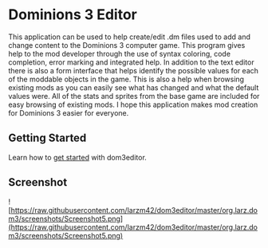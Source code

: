 # Dominions 3 Editor #
This application can be used to help create/edit .dm files used to add and change content to the Dominions 3 computer game. This program gives help to the mod developer through the use of syntax coloring, code completion, error marking and integrated help. In addition to the text editor there is also a form interface that helps identify the possible values for each of the moddable objects in the game. This is also a help when browsing existing mods as you can easily see what has changed and what the default values were. All of the stats and sprites from the base game are included for easy browsing of existing mods. I hope this application makes mod creation for Dominions 3 easier for everyone.

## Getting Started
Learn how to [get started](https://github.com/larzm42/dom3editor/wiki/Getting-Started) with dom3editor.

## Screenshot ##
![https://raw.githubusercontent.com/larzm42/dom3editor/master/org.larz.dom3/screenshots/Screenshot5.png](https://raw.githubusercontent.com/larzm42/dom3editor/master/org.larz.dom3/screenshots/Screenshot5.png)
